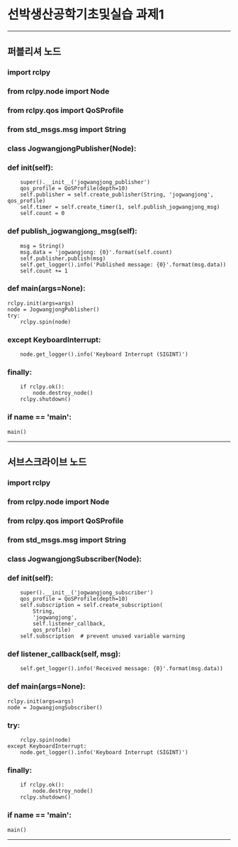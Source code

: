 # 선박생산공학기초및실습 과제1
---
## 퍼블리셔 노드
### import rclpy
### from rclpy.node import Node
### from rclpy.qos import QoSProfile
### from std_msgs.msg import String

### class JogwangjongPublisher(Node):
###   def __init__(self):
        super().__init__('jogwangjong_publisher')
        qos_profile = QoSProfile(depth=10)
        self.publisher = self.create_publisher(String, 'jogwangjong', qos_profile)
        self.timer = self.create_timer(1, self.publish_jogwangjong_msg)
        self.count = 0

###    def publish_jogwangjong_msg(self):
        msg = String()
        msg.data = 'jogwangjong: {0}'.format(self.count)
        self.publisher.publish(msg)
        self.get_logger().info('Published message: {0}'.format(msg.data))
        self.count += 1

### def main(args=None):
    rclpy.init(args=args)
    node = JogwangjongPublisher()
    try:
        rclpy.spin(node)
###    except KeyboardInterrupt:
        node.get_logger().info('Keyboard Interrupt (SIGINT)')
###    finally:
        if rclpy.ok():
            node.destroy_node()
        rclpy.shutdown()

### if __name__ == '__main__':
    main()

---

## 서브스크라이브 노드

### import rclpy
### from rclpy.node import Node
### from rclpy.qos import QoSProfile
### from std_msgs.msg import String

### class JogwangjongSubscriber(Node):

###    def __init__(self):
        super().__init__('jogwangjong_subscriber')
        qos_profile = QoSProfile(depth=10)
        self.subscription = self.create_subscription(
            String,
            'jogwangjong',
            self.listener_callback,
            qos_profile)
        self.subscription  # prevent unused variable warning

###   def listener_callback(self, msg):
        self.get_logger().info('Received message: {0}'.format(msg.data))

### def main(args=None):
    rclpy.init(args=args)
    node = JogwangjongSubscriber()
### try:
        rclpy.spin(node)
    except KeyboardInterrupt:
        node.get_logger().info('Keyboard Interrupt (SIGINT)')
###    finally:
        if rclpy.ok():
            node.destroy_node()
        rclpy.shutdown()

### if __name__ == '__main__':
    main()
---


